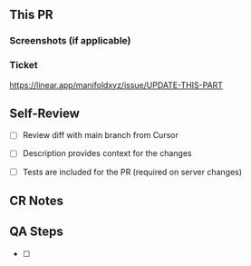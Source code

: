<!--- Provide a general summary of your changes in the Title above -->
## This PR

<!-- Please give us a rough overview of the PR's changes here. -->

### Screenshots (if applicable)
<!-- If this PR is UI related, please provide screenshots of the changes. -->


### Ticket

https://linear.app/manifoldxyz/issue/UPDATE-THIS-PART

## Self-Review
<!-- Ensure you have done the following before requesting a review: -->
- [ ]  Review diff with main branch from Cursor
- [ ]  Description provides context for the changes
- [ ]  Tests are included for the PR (required on server changes)


## CR Notes

<!-- Please give any technical notes for the reviewer here. -->

## QA Steps

<!-- Please fill out any QA steps the tester can follow here. -->

- [ ]
